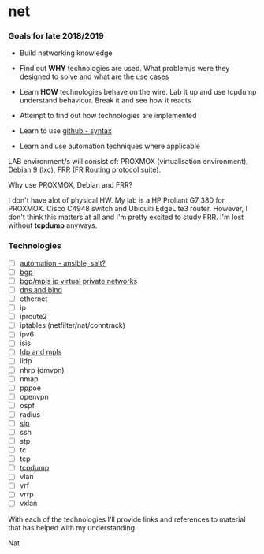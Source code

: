 # net

### Goals for late 2018/2019

* Build networking knowledge

* Find out **WHY** technologies are used.  What problem/s were they designed to solve and what are the use cases

* Learn **HOW** technologies behave on the wire.  Lab it up and use tcpdump understand behaviour.  Break it and see how it reacts

* Attempt to find out how technologies are implemented

* Learn to use [github - syntax](https://help.github.com/articles/basic-writing-and-formatting-syntax/)

* Learn and use automation techniques where applicable

LAB environment/s will consist of: PROXMOX (virtualisation environment), Debian 9 (lxc), FRR (FR Routing protocol suite).

Why use PROXMOX, Debian and FRR?

I don't have alot of physical HW.  My lab is a HP Proliant G7 380 for PROXMOX.  Cisco C4948 switch and Ubiquiti EdgeLite3 router.  However, I don't think this matters at all and I'm pretty excited to study FRR.  I'm lost without **tcpdump** anyways.


### Technologies

- [ ] [automation - ansible, salt?](https://github.com/inband/net/tree/master/automation)
- [ ] [bgp](https://github.com/inband/net/tree/master/bgp)
- [ ] [bgp/mpls ip virtual private networks](https://github.com/inband/net/tree/master/bgp_mpls)
- [ ] [dns and bind](https://github.com/inband/net/tree/master/dns_bind)
- [ ] ethernet
- [ ] ip
- [ ] iproute2
- [ ] iptables (netfilter/nat/conntrack)
- [ ] ipv6
- [ ] isis
- [ ] [ldp and mpls](https://github.com/inband/net/tree/master/ldp) 
- [ ] lldp
- [ ] nhrp (dmvpn)
- [ ] nmap
- [ ] pppoe
- [ ] openvpn
- [ ] ospf
- [ ] radius
- [ ] [sip](https://github.com/inband/net/tree/master/sip)
- [ ] ssh
- [ ] stp
- [ ] tc
- [ ] tcp
- [ ] [tcpdump](https://github.com/inband/net/tree/master/tcpdump)
- [ ] vlan
- [ ] vrf
- [ ] vrrp
- [ ] vxlan

With each of the technologies I'll provide links and references to material that has helped with my understanding.



Nat


